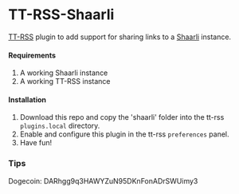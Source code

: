 # TT-RSS-Shaarli
[TT-RSS](https://tt-rss.org/) plugin to add support for sharing links to a [Shaarli](https://github.com/shaarli/Shaarli) instance.  
#### Requirements
1. A working Shaarli instance
2. A working TT-RSS instance
#### Installation
1. Download this repo and copy the 'shaarli' folder into the tt-rss `plugins.local` directory.
2. Enable and configure this plugin in the tt-rss `preferences` panel.
3. Have fun!
### Tips
Dogecoin: DARhgg9q3HAWYZuN95DKnFonADrSWUimy3

